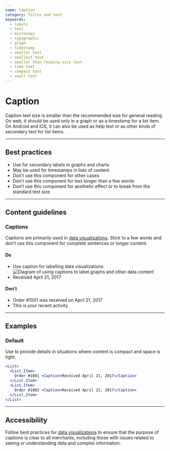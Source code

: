 ```yaml
---
name: Caption
category: Titles and text
keywords:
  - labels
  - text
  - microcopy
  - typographic
  - graph
  - timestamp
  - smaller text
  - smallest text
  - smaller than reading size text
  - time text
  - compact text
  - small text
---
```


# Caption

Caption text size is smaller than the recommended size for general reading. On web, it should be used only in a graph or as a timestamp for a list item. On Android and iOS, it can also be used as help text or as other kinds of secondary text for list items.

---

## Best practices

- Use for secondary labels in graphs and charts
- May be used for timestamps in lists of content
- Don’t use this component for other cases
- Don’t use this component for text longer than a few words
- Don’t use this component for aesthetic effect or to break from the standard text size

---

## Content guidelines

### Captions

Captions are primarily used in [data visualizations](https://polaris.shopify.com/design/data-visualizations). Stick to a few words and don’t use this component for complete sentences or longer content.

<!-- dodont -->

#### Do

- Use caption for labelling data visualizations
  ![Diagram of using captions to label graphs and other data content](/images/components/caption/do-use-caption-for-labeling-data-visualizations@2x.png)
- Received April 21, 2017

#### Don’t

- Order #1001 was received on April 21, 2017
- This is your recent activity

<!-- end -->

---

## Examples

### Default

Use to provide details in situations where content is compact and space is tight.

```jsx
<List>
  <List.Item>
    Order #1001 <Caption>Received April 21, 2017</Caption>
  </List.Item>
  <List.Item>
    Order #1002 <Caption>Received April 22, 2017</Caption>
  </List.Item>
</List>
```

---

## Accessibility

Follow best practices for [data visualizations](https://polaris.shopify.com/design/data-visualizations) to ensure that the purpose of captions is clear to all merchants, including those with issues related to seeing or understanding data and complex information.

